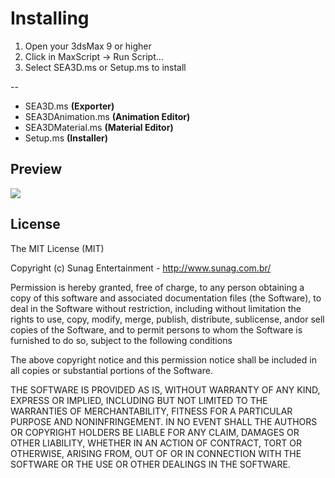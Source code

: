 Installing
==

1. Open your 3dsMax 9 or higher
2. Click in MaxScript -> Run Script...
3. Select SEA3D.ms or Setup.ms to install

--

* SEA3D.ms **(Exporter)**
* SEA3DAnimation.ms **(Animation Editor)**
* SEA3DMaterial.ms **(Material Editor)**
* Setup.ms **(Installer)**

Preview
--

[<img src="http://sunag.github.io/sea3d/Media/SEA3D-3dsMax-Exporter.gif"/>](https://github.com/sunag/sea3d/tree/gh-pages/Exporter/3dsMax)

License
--

The MIT License (MIT)

Copyright (c) Sunag Entertainment - http://www.sunag.com.br/

Permission is hereby granted, free of charge, to any person obtaining a copy
of this software and associated documentation files (the Software), to deal
in the Software without restriction, including without limitation the rights
to use, copy, modify, merge, publish, distribute, sublicense, andor sell
copies of the Software, and to permit persons to whom the Software is
furnished to do so, subject to the following conditions

The above copyright notice and this permission notice shall be included in
all copies or substantial portions of the Software.

THE SOFTWARE IS PROVIDED AS IS, WITHOUT WARRANTY OF ANY KIND, EXPRESS OR
IMPLIED, INCLUDING BUT NOT LIMITED TO THE WARRANTIES OF MERCHANTABILITY,
FITNESS FOR A PARTICULAR PURPOSE AND NONINFRINGEMENT. IN NO EVENT SHALL THE
AUTHORS OR COPYRIGHT HOLDERS BE LIABLE FOR ANY CLAIM, DAMAGES OR OTHER
LIABILITY, WHETHER IN AN ACTION OF CONTRACT, TORT OR OTHERWISE, ARISING FROM,
OUT OF OR IN CONNECTION WITH THE SOFTWARE OR THE USE OR OTHER DEALINGS IN
THE SOFTWARE.

